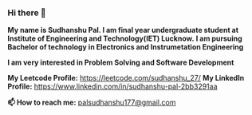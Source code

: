 ### Hi there 👋

**My name is Sudhanshu Pal. I am final year undergraduate student at Institute of Engineering and Technology(IET) Lucknow.**
**I am pursuing Bachelor of technology in Electronics and Instrumetation Engineering**

**I am very interested in Problem Solving and Software Development**

**My Leetcode Profile:** https://leetcode.com/sudhanshu_27/
**My LinkedIn Profile:** https://www.linkedin.com/in/sudhanshu-pal-2bb3291aa

**📫 How to reach me:** palsudhanshu177@gmail.com
<!--
**sudhanshu27/sudhanshu27** is a ✨ _special_ ✨ repository because its `README.md` (this file) appears on your GitHub profile.

Here are some ideas to get you started:

- 🔭 I’m currently working on ...
- 🌱 I’m currently learning ...
- 👯 I’m looking to collaborate on ...
- 🤔 I’m looking for help with ...
- 💬 Ask me about ...
- 📫 How to reach me: ...
- 😄 Pronouns: ...
- ⚡ Fun fact: ...
-->

